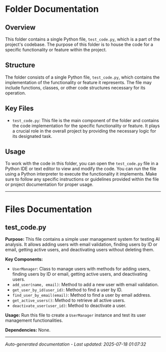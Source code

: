 # Folder Documentation

## Overview
This folder contains a single Python file, `test_code.py`, which is a part of the project's codebase. The purpose of this folder is to house the code for a specific functionality or feature within the project.

## Structure
The folder consists of a single Python file, `test_code.py`, which contains the implementation of the functionality or feature it represents. The file may include functions, classes, or other code structures necessary for its operation.

## Key Files
- `test_code.py`: This file is the main component of the folder and contains the code implementation for the specific functionality or feature. It plays a crucial role in the overall project by providing the necessary logic for its designated task.

## Usage
To work with the code in this folder, you can open the `test_code.py` file in a Python IDE or text editor to view and modify the code. You can run the file using a Python interpreter to execute the functionality it implements. Make sure to follow any specific instructions or guidelines provided within the file or project documentation for proper usage.

---

# Files Documentation

## test_code.py

**Purpose:** This file contains a simple user management system for testing AI analysis. It allows adding users with email validation, finding users by ID or email, getting active users, and deactivating users without deleting them.

**Key Components:**
- `UserManager`: Class to manage users with methods for adding users, finding users by ID or email, getting active users, and deactivating users.
- `add_user(name, email)`: Method to add a new user with email validation.
- `get_user_by_id(user_id)`: Method to find a user by ID.
- `find_user_by_email(email)`: Method to find a user by email address.
- `get_active_users()`: Method to retrieve all active users.
- `deactivate_user(user_id)`: Method to deactivate a user.

**Usage:** Run this file to create a `UserManager` instance and test its user management functionalities.

**Dependencies:** None.

---
*Auto-generated documentation - Last updated: 2025-07-18 01:07:32*
